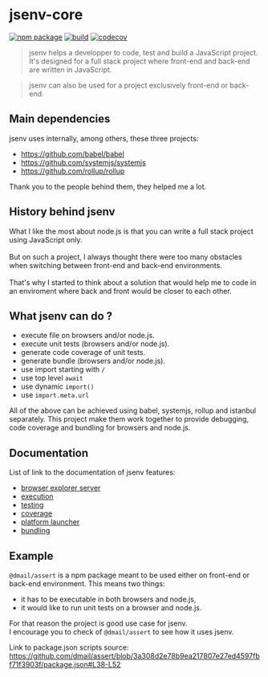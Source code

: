 # jsenv-core

[![npm package](https://img.shields.io/npm/v/@jsenv/core.svg)](https://www.npmjs.com/package/@jsenv/core)
[![build](https://travis-ci.com/jsenv/jsenv-core.svg?branch=master)](http://travis-ci.com/jsenv/jsenv-core)
[![codecov](https://codecov.io/gh/jsenv/jsenv-core/branch/master/graph/badge.svg)](https://codecov.io/gh/jsenv/jsenv-core)

> jsenv helps a developper to code, test and build a JavaScript project. It's designed for a full stack project where front-end and back-end are written in JavaScript.

> jsenv can also be used for a project exclusively front-end or back-end.

## Main dependencies

jsenv uses internally, among others, these three projects:

- https://github.com/babel/babel
- https://github.com/systemjs/systemjs
- https://github.com/rollup/rollup

Thank you to the people behind them, they helped me a lot.

## History behind jsenv

What I like the most about node.js is that you can write a full stack project using JavaScript only.<br /><br />
But on such a project, I always thought there were too many obstacles when switching between front-end and back-end environments.<br /><br />
That's why I started to think about a solution that would help me to code in an enviroment where back and front would be closer to each other.<br />

## What jsenv can do ?

- execute file on browsers and/or node.js.
- execute unit tests (browsers and/or node.js).
- generate code coverage of unit tests.
- generate bundle (browsers and/or node.js).
- use import starting with `/`
- use top level `await`
- use dynamic `import()`
- use `import.meta.url`

All of the above can be achieved using babel, systemjs, rollup and istanbul separately. This project make them work together to provide debugging, code coverage and bundling for browsers and node.js.

## Documentation

List of link to the documentation of jsenv features:

- [browser explorer server](./docs/browser-explorer-server/browser-explorer-server.md)
- [execution](./docs/execution/execution.md)
- [testing](./docs/testing/testing.md)
- [coverage](./docs/coverage/coverage.md)
- [platform launcher](./docs/platform-launcher/platform-launcher.md)
- [bundling](./docs/bundling/bundling.md)

## Example

`@dmail/assert` is a npm package meant to be used either on front-end or back-end environment. This means two things:

- it has to be executable in both browsers and node.js,
- it would like to run unit tests on a browser and node.js.

For that reason the project is good use case for jsenv.<br />
I encourage you to check of `@dmail/assert` to see how it uses jsenv.

Link to package.json scripts source: https://github.com/dmail/assert/blob/3a308d2e78b9ea217807e27ed4597fbf71f3903f/package.json#L38-L52
